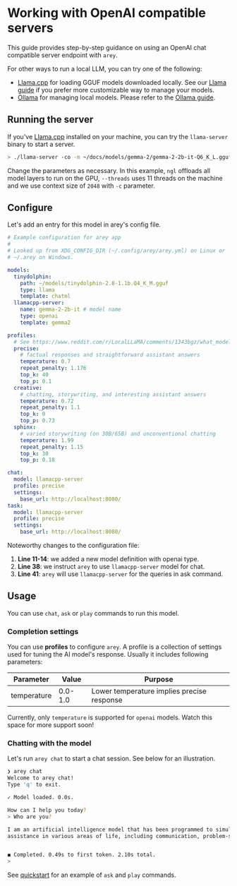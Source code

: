 # Working with OpenAI compatible servers

This guide provides step-by-step guidance on using an OpenAI chat compatible
server endpoint with `arey`.

For other ways to run a local LLM, you can try one of the following:

- [Llama.cpp][] for loading GGUF models downloaded locally. See our [Llama guide](llama.md) if you prefer more customizable way to
  manage your models.
- [Ollama][] for managing local models. Please refer to the [Ollama
  guide](ollama.md).

[OpenAI]: https://platform.openai.com/docs/api-reference/chat
[Llama.cpp]: https://github.com/ggerganov/llama.cpp
[Ollama]: https://ollama.com

## Running the server

If you've [Llama.cpp][] installed on your machine, you can try the
`llama-server` binary to start a server.

```sh
> ./llama-server -co -m ~/docs/models/gemma-2/gemma-2-2b-it-Q6_K_L.gguf -ngl 99 --threads 11 -c 2048
```

Change the parameters as necessary. In this example, `ngl` offloads all model
layers to run on the GPU, `--threads` uses 11 threads on the machine and we use
context size of `2048` with `-c` parameter.

## Configure

Let's add an entry for this model in arey's config file.

```yaml linenums="1" hl_lines="11-14 38 41"
# Example configuration for arey app
#
# Looked up from XDG_CONFIG_DIR (~/.config/arey/arey.yml) on Linux or
# ~/.arey on Windows.

models:
  tinydolphin:
    path: ~/models/tinydolphin-2.8-1.1b.Q4_K_M.gguf
    type: llama
    template: chatml
  llamacpp-server:
    name: gemma-2-2b-it # model name
    type: openai
    template: gemma2

profiles:
  # See https://www.reddit.com/r/LocalLLaMA/comments/1343bgz/what_model_parameters_is_everyone_using/
  precise:
    # factual responses and straightforward assistant answers
    temperature: 0.7
    repeat_penalty: 1.176
    top_k: 40
    top_p: 0.1
  creative:
    # chatting, storywriting, and interesting assistant answers
    temperature: 0.72
    repeat_penalty: 1.1
    top_k: 0
    top_p: 0.73
  sphinx:
    # varied storywriting (on 30B/65B) and unconventional chatting
    temperature: 1.99
    repeat_penalty: 1.15
    top_k: 30
    top_p: 0.18

chat:
  model: llamacpp-server
  profile: precise
  settings:
    base_url: http://localhost:8080/
task:
  model: llamacpp-server
  profile: precise
  settings:
    base_url: http://localhost:8080/
```

Noteworthy changes to the configuration file:

1. **Line 11-14**: we added a new model definition with openai type.
2. **Line 38**: we instruct `arey` to use `llamacpp-server` model for chat.
3. **Line 41**: `arey` will use `llamacpp-server` for the queries in ask command.

## Usage

You can use `chat`, `ask` or `play` commands to run this model.

### Completion settings

You can use **profiles** to configure `arey`. A profile is a collection of
settings used for tuning the AI model's response. Usually it includes following
parameters:

| Parameter   | Value   | Purpose                                    |
| ----------- | ------- | ------------------------------------------ |
| temperature | 0.0-1.0 | Lower temperature implies precise response |

Currently, only `temperature` is supported for `openai` models. Watch this space
for more support soon!

### Chatting with the model

Let's run `arey chat` to start a chat session. See below for an illustration.

```sh
❯ arey chat
Welcome to arey chat!
Type 'q' to exit.

✓ Model loaded. 0.0s.

How can I help you today?
> Who are you?

I am an artificial intelligence model that has been programmed to simulate human behavior, emotions, and responses based on data gathered from various sources. My primary goal is to provide
assistance in various areas of life, including communication, problem-solving, decision-making, and learning.


◼ Completed. 0.49s to first token. 2.10s total.
>
```

See [quickstart](index.md) for an example of `ask` and `play` commands.
